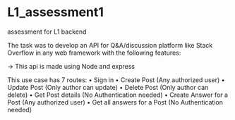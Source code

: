 # L1_assessment1
assessment for L1 backend

The task was to develop an API for Q&A/discussion platform like Stack Overflow in any
web framework with the following features:

-> This api is made using Node and express 

This use case has 7 routes:
•	Sign in
•	Create Post (Any authorized user)
•	Update Post (Only author can update)
•	Delete Post (Only author can delete)
•	Get Post details (No Authentication needed)
•	Create Answer for a Post (Any authorized user)
•	Get all answers for a Post (No Authentication needed)
